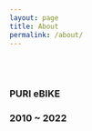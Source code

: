 ```yaml
---
layout: page
title: About
permalink: /about/
---
```

<br>
<br>
<h3>PURI eBIKE</h3>
<h3>2010 ~ 2022</h3>
